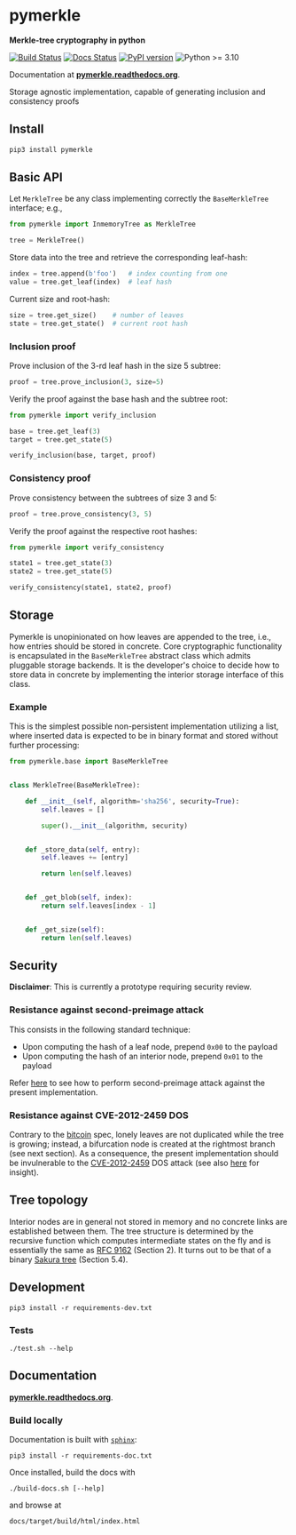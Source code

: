 # pymerkle

**Merkle-tree cryptography in python**

[![Build Status](https://gitlab.com/fmerg/pymerkle/badges/master/pipeline.svg)](https://gitlab.com/fmerg/pymerkle/commits/master)
[![Docs Status](https://readthedocs.org/projects/pymerkle/badge/?version=latest)](http://pymerkle.readthedocs.org)
[![PyPI version](https://badge.fury.io/py/pymerkle.svg)](https://pypi.org/project/pymerkle/)
![Python >= 3.10](https://img.shields.io/badge/python-%3E%3D%203.10-blue.svg)

Documentation at **[pymerkle.readthedocs.org](http://pymerkle.readthedocs.org/)**.

Storage agnostic implementation, capable of generating inclusion and consistency proofs


## Install

```bash
pip3 install pymerkle
```

## Basic API

Let ``MerkleTree`` be any class implementing correctly the ``BaseMerkleTree``
interface; e.g.,


```python
from pymerkle import InmemoryTree as MerkleTree

tree = MerkleTree()
```

Store data into the tree and retrieve the corresponding leaf-hash:

```python
index = tree.append(b'foo')   # index counting from one
value = tree.get_leaf(index)  # leaf hash
```

Current size and root-hash:

```python
size = tree.get_size()    # number of leaves
state = tree.get_state()  # current root hash
```

### Inclusion proof

Prove inclusion of the 3-rd leaf hash in the size 5 subtree:

```python
proof = tree.prove_inclusion(3, size=5)
```

Verify the proof against the base hash and the subtree root:

```python
from pymerkle import verify_inclusion

base = tree.get_leaf(3)
target = tree.get_state(5)

verify_inclusion(base, target, proof)
```

### Consistency proof

Prove consistency between the subtrees of size 3 and 5:

```python
proof = tree.prove_consistency(3, 5)
```

Verify the proof against the respective root hashes:

```python
from pymerkle import verify_consistency

state1 = tree.get_state(3)
state2 = tree.get_state(5)

verify_consistency(state1, state2, proof)
```

## Storage

Pymerkle is unopinionated on how leaves are appended to the tree, i.e., how
entries should be stored in concrete. Core cryptographic functionality is
encapsulated in the `BaseMerkleTree` abstract class which admits pluggable
storage backends. It is the developer's choice to decide how to store data in
concrete by implementing the interior storage interface of this class.


### Example

This is the simplest possible non-persistent implementation utilizing a list,
where inserted data is expected to be in binary format and stored without
further processing:


```python
from pymerkle.base import BaseMerkleTree


class MerkleTree(BaseMerkleTree):

    def __init__(self, algorithm='sha256', security=True):
        self.leaves = []

        super().__init__(algorithm, security)


    def _store_data(self, entry):
        self.leaves += [entry]

        return len(self.leaves)


    def _get_blob(self, index):
        return self.leaves[index - 1]


    def _get_size(self):
        return len(self.leaves)
```

## Security

**Disclaimer**: This is currently a prototype requiring security review.

### Resistance against second-preimage attack

This consists in the following standard technique:

- Upon computing the hash of a leaf node, prepend `0x00` to the payload
- Upon computing the hash of an interior node, prepend `0x01` to the payload

Refer [here](./tests/test_defense.py) to see how to perform second-preimage
attack against the present implementation.


### Resistance against CVE-2012-2459 DOS

Contrary to the [bitcoin](https://en.bitcoin.it/wiki/Protocol_documentation#Merkle_Trees)
spec, lonely leaves are not duplicated while the tree is growing;
instead, a bifurcation node is created at the rightmost branch (see next section).
As a consequence, the present implementation should be invulnerable to the
[CVE-2012-2459](https://nvd.nist.gov/vuln/detail/CVE-2012-2459) DOS attack (see also
[here](https://github.com/bitcoin/bitcoin/blob/bccb4d29a8080bf1ecda1fc235415a11d903a680/src/consensus/merkle.cpp)
for insight).

## Tree topology

Interior nodes are in general not stored in memory and no concrete links are
established between them. The tree structure is determined by the recursive
function which computes intermediate states on the fly and is essentially the same as
[RFC 9162](https://datatracker.ietf.org/doc/html/rfc9162) (Section 2).
It turns out to be that of a binary
[Sakura tree](https://keccak.team/files/Sakura.pdf) (Section 5.4).

## Development

```commandline
pip3 install -r requirements-dev.txt
```

### Tests

```commandline
./test.sh --help
```

## Documentation

**[pymerkle.readthedocs.org](http://pymerkle.readthedocs.org/)**.

### Build locally

Documentation is built with
[`sphinx`](https://www.sphinx-doc.org/en/master/index.html):

```commandline
pip3 install -r requirements-doc.txt
```

Once installed, build the docs with

```commandline
./build-docs.sh [--help]
```

and browse at

```
docs/target/build/html/index.html
```

